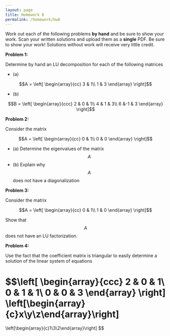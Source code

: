 ```yaml
---
layout: page
title: Homework 8
permalink: /homework/hw8
---
```


Work out each of the following problems **by hand** and be sure to show your work.  Scan your written solutions and upload them as a **single** PDF.
Be sure to show your work!  Solutions without work will receive very little credit.

**Problem 1:**

Determine by hand an LU decomposition for each of the following matrices

* (a)

$$A = \left[
\begin{array}{cc}
3 & 1\\
1 & 3
\end{array}
\right]$$

* (b)

$$B = \left[
\begin{array}{ccc}
2 & 0 & 1\\
4 & 1 & 3\\
6 &-1 & 3
\end{array}
\right]$$

**Problem 2:**

Consider the matrix

$$A = \left[
\begin{array}{cc}
0 & 1\\
0 & 0
\end{array}
\right]$$

* (a) Determine the eigenvalues of the matrix $$A$$
* (b) Explain why $$A$$ does not have a diagonalization

**Problem 3:**

Consider the matrix

$$A = \left[
\begin{array}{cc}
0 & 1\\
1 & 0
\end{array}
\right]$$

Show that $$A$$ does not have an LU factorization.


**Problem 4:**

Use the fact that the coefficient matrix is triangular to easily determine a solution of the linear system of equations

$$\left[
\begin{array}{ccc}
2 & 0 & 1\\
0 & 1 & 1\\
0 & 0 & 3
\end{array}
\right]
\left[\begin{array}{c}x\\y\\z\end{array}\right]
 = 
\left[\begin{array}{c}1\\3\\2\end{array}\right]
$$



